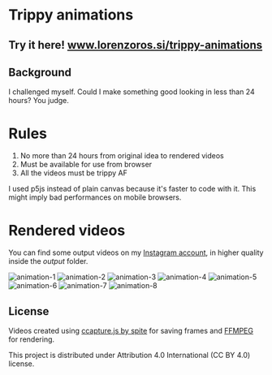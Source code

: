# Trippy animations
## Try it here! www.lorenzoros.si/trippy-animations

## Background
I challenged myself. Could I make something good looking in less than 24 hours? You judge.

# Rules
1. No more than 24 hours from original idea to rendered videos
2. Must be available for use from browser
3. All the videos must be trippy AF

I used p5js instead of plain canvas because it's faster to code with it. This might imply bad performances on mobile browsers.

# Rendered videos
You can find some output videos on my [Instagram account](https://www.instagram.com/lorossi97/), in higher quality inside the *output* folder.

![animation-1](https://github.com/lorossi/trippy-animations/blob/master/output/gifs/animation_0.gif?raw=true)
![animation-2](https://github.com/lorossi/trippy-animations/blob/master/output/gifs/animation_1.gif?raw=true)
![animation-3](https://github.com/lorossi/trippy-animations/blob/master/output/gifs/animation_2.gif?raw=true)
![animation-4](https://github.com/lorossi/trippy-animations/blob/master/output/gifs/animation_3.gif?raw=true)
![animation-5](https://github.com/lorossi/trippy-animations/blob/master/output/gifs/animation_4.gif?raw=true)
![animation-6](https://github.com/lorossi/trippy-animations/blob/master/output/gifs/animation_5.gif?raw=true)
![animation-7](https://github.com/lorossi/trippy-animations/blob/master/output/gifs/animation_6.gif?raw=true)
![animation-8](https://github.com/lorossi/trippy-animations/blob/master/output/gifs/animation_7.gif?raw=true)

## License
Videos created using [ccapture.js by spite](https://github.com/spite/ccapture.js/) for saving frames and [FFMPEG](https://ffmpeg.org/) for rendering.

This project is distributed under Attribution 4.0 International (CC BY 4.0) license.
